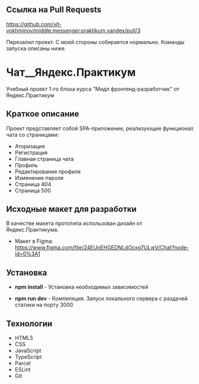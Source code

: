 ## Ссылка на Pull Requests

https://github.com/vit-vokhminov/middle.messenger.praktikum.yandex/pull/3

Перезалил проект. С моей стороны собирается нормально. Команды запуска описаны ниже.

# Чат__Яндекс.Практикум

Учебный проект 1-го блока курса "Мидл фронтенд-разработчик" от Яндекс.Практикум

## Краткое описание

Проект представляет собой SPA-приложение, реализующее функционал чата со страницами:

- Аторизация
- Регистрация
- Главная страница чата
- Профиль
- Редактирование профиля
- Изменение пароля
- Страница 404
- Страница 500

## Исходные макет для разработки

В качестве макета прототипа использован дизайн от Яндекс.Практикума.

- Макет в Figma: https://www.figma.com/file/24EUnEHGEDNLdOcxg7ULwV/Chat?node-id=0%3A1

## Установка

 - **npm install** - Установка необходимых зависимостей

 - **npm run dev** - Компиляция. Запуск локального сервера с раздачей статики на порту 3000

## Технологии

 - HTML5
 - CSS
 - JavaScript
 - TypeScript
 - Parcel
 - ESLint
 - Git
